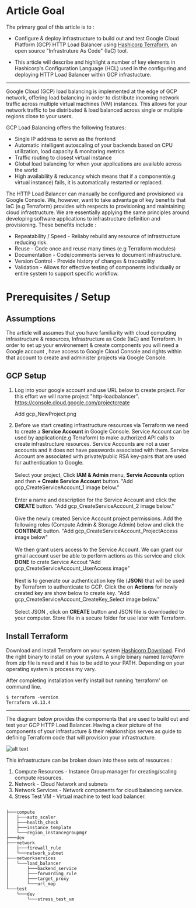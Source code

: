 

# <b>Article Goal </b>

The primary goal of this article is to  :

* Configure & deploy infrastructure to build out and test Google Cloud Platform (GCP) HTTP Load Balancer using [Hashicorp Terraform](https://www.terraform.io/), an open source "Infrastruture As Code" (IaC) tool.   

* This article will describe and highlight a number of key elements in Hashicorp's Configuration Language (HCL) used in the configuring and deploying HTTP Load Balancer within GCP infrastucture.


***

Google Cloud (GCP) load balancing is implemented at the edge of GCP network, offering load balancing in order to distribute incoming network traffic across multiple virtual machines (VM) instances. This allows for your network traffic to be distributed & load balanced across single or multiple regions close to your users.  

GCP Load Balancing offers the following features:
* Single IP address to serve as the frontend
* Automatic intelligent autoscaling of your backends based on CPU utilization, load capacity & monitoring metrics
* Traffic routing to closest virtual instance 
* Global load balancing for when your applications are available across the world
* High availability & reducancy which means that if a component(e.g virtual instance) fails, it is automatically restarted or replaced.

The  HTTP Load Balancer can manually be configured and provisioned via Google Console. We, however, want to take advantage of key benefits that IaC (e.g Terraform) provides with respects to provisioning and maintaining cloud infrastructure. We are essentially applying the same principles around developing software applications to infrastructure definition and provisioning.  These benefits include :
* Repeatability / Speed - Reliaby rebuild any resource of infrastructure reducing risk.
* Reuse - Code once and reuse many times (e.g Terraform modules)
* Documentation - Code/comments serves to document infrastructure.
* Version Control - Provide history of changes & traceability
* Validation - Allows for effective testing of components individually or entire system to support specific workflow.


<b>Prerequisites / Setup</b>
==================

## <b>Assumptions </b>
The article will assumes that you have familiarity with cloud computing infrastructure & resources,  Infrastructure as Code (IaC)  and Terraform. In order to set up your environement & create components you will need a Google account , have access to Google Cloud Console and rights within that account to create and administer projects via Google Console.


## <b>GCP Setup</b>

1. Log into your google account and use URL below to create project. For this effort we will name project "http-loadbalancer".
https://console.cloud.google.com/projectcreate

   Add gcp_NewProject.png


2.  Before we start creating infrastructure resources via Terraform we need to create a <b>Service Account</b> in Google Console. Service Account can be used by application(e.g Terraform) to make authorized API calls to create infrastructure resources. Service Accounts are not a user accounts and it does not have passwords associated with them. Service Account are associated with private/public RSA key-pairs that are used for authentication to Google. <BR><BR>
Select your project, Click <b>IAM & Admin</b> menu, <b>Servie Accounts</b> option and then <b>+ Create Service Account</b> button.   "Add gcp_CreateServiceAccount_1 image below."  <BR> <BR>
Enter a name  and description for the Service Account and click the <b>CREATE</b> button.  "Add gcp_CreateServiceAccount_2 image below." <BR><BR>
Give the newly created Service Account project permissions. Add the following roles (Compute Admin & Storage Admin) below and click the <b>CONTINUE</b> button. "Add gcp_CreateServiceAccount_ProjectAccess image below"  <BR><BR> 
We then grant users access to the Service Account. We can grant our gmail account user be able to perform actions as this service and click <b>DONE</b> to crate Service Accout "Add gcp_CreateServiceAccount_UserAccess image" <BR><BR> 
Next is to generate our authentication key file (<b>JSON</b>) that will be used by Terraform to authenticate to GCP. Click the on <b>Actions</b> for newly created key are show below to create key. "Add gcp_CreateServiceAccount_CreateKey_Select image below." <BR><BR>
Select JSON , click on  <b>CREATE</b> button and JSON file is downloaded to your computer. Store file in a secure folder for use later with Terraform.

## <b>Install Terraform </b>

Download and install Terraform on your system   [Hashicorp Download](https://www.terraform.io/downloads.html). Find the right binary to install on your system. A single binary named <i>terraform</i> from zip file is need and it has to be add to your PATH. Depending on your operating system is process my vary.

After completing installation verify install but running 'terraform' on command line.


<div class="highlight"><pre class="highlight plaintext"><code>$ terraform -version
Terraform v0.13.4
</code></pre></div>


***

The diagram below provides the compoments that are used to build out and test your GCP HTTP Load Balancer.  Having a clear picture of the components of your infrastucture & their relationships serves as guide to defining Terraform code that will provision your infrastructure.

![alt text][logo]

[logo]: https://raw.githubusercontent.com/KawiNeal/http-loadbalancer/master/images/Architecture_Overview.png?token=ABCG5KI55YJ7THFYF7WQELK7URURW "HTTP Load Balancer"



This infrastructure can be broken down into these sets of resources :
   1. Compute Resources - Instance Group manager for creating/scaling compute resources.
   2. Network - Cloud Network and subnets 
   3. Network Services - Network components for cloud balancing service.
   4. Stress Test VM - Virtual machine to test load balancer.



<div class="highlight"><pre class="highlight plaintext"><code>   
├───compute
│   ├───auto_scaler
│   ├───health_check
│   ├───instance_template
│   └───region_instancegroupmgr
├───dev
├───network
│   ├───firewall_rule
│   └───network_subnet
├───networkservices
│   └───load_balancer
│       ├───backend_service
│       ├───forwarding_rule
│       ├───target_proxy
│       └───url_map
└───test
    └───dev
        └───stress_test_vm
 
</code></pre></div>




<script src="https://gist.github.com/KawiNeal/4fa8f77e8ba9a6e2a69bf80b68f9544c.js"></script>







